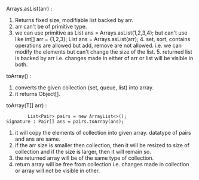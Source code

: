 

Arrays.asList(arr) : 

1. Returns fixed size, modifiable list backed by arr.
2. arr can't be of primitive type. 
3. we can use primitive as List<Integer> ans = Arrays.asList(1,2,3,4); but can't use     like int[] arr = {1,2,3}; List<Integer> ans = Arrays.asList(arr);
   4. set, sort, contains operations are allowed but add, remove are not allowed. i.e. we can modify the elements but can't change the size of the list.
   5. returned list is backed by arr i.e. changes made in either of arr or list will be visible in both.



toArray() :

1. converts the given collection (set, queue, list) into array.
2. it returns Object[].


toArray(T[] arr) :

			List<Pair> pairs = new ArrayList<>();
	Signature : Pair[] ans = pairs.toArray(ans);

1. it will copy the elements of collection into given array. datatype of pairs and ans are same.
2. if the arr size is smaller then collection, then it will be resized to size of collection and if the size is larger, then it will remain so.
3. the returned array will be of the same type of collection.
4. return array will be free from collection i.e. changes made in collection or array will not be visible in other.
